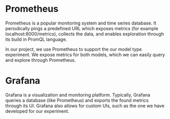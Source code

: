 # Prometheus
Prometheus is a popular monitoring system and time series database. It periodically pings a predefined URL which exposes metrics (for example localhost:8000/metrics), collects the data, and enables exploration through its build in PromQL language.

In our project, we use Prometheus to support the our model type experiment. We expose metrics for both models, which we can easily query and explore through Prometheus.
# Grafana
Grafana is a visualization and monitoring platform. Typically, Grafana queries a database (like Prometheus) and exports the found metrics through its UI. Grafana also allows for custom UIs, such as the one we have developed for our experiment. 
